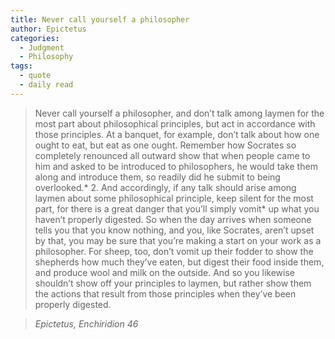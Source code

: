 ```yaml
---
title: Never call yourself a philosopher
author: Epictetus
categories:
  - Judgment
  - Philosophy
tags:
  - quote
  - daily read
---
```


> Never call yourself a philosopher, and don’t talk among laymen for the most part about philosophical principles, but act in accordance with those principles. At a banquet, for example, don’t talk about how one ought to eat, but eat as one ought. Remember how Socrates so completely renounced all outward show that when people came to him and asked to be introduced to philosophers, he would take them along and introduce them, so readily did he submit to being overlooked.* 2. And accordingly, if any talk should arise among laymen about some philosophical principle, keep silent for the most part, for there is a great danger that you’ll simply vomit* up what you haven’t properly digested. So when the day arrives when someone tells you that you know nothing, and you, like Socrates, aren’t upset by that, you may be sure that you’re making a start on your work as a philosopher. For sheep, too, don’t vomit up their fodder to show the shepherds how much they’ve eaten, but digest their food inside them, and produce wool and milk on the outside. And so you likewise shouldn’t show off your principles to laymen, but rather show them the actions that result from those principles when they’ve been properly digested.

> <cite>Epictetus, Enchiridion 46</cite>